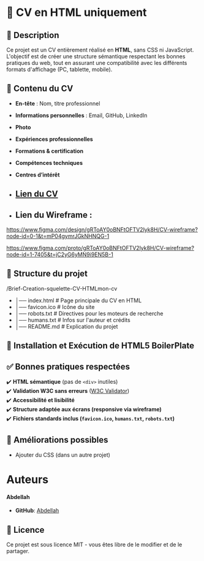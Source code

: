 
# 📄 CV en HTML uniquement

## 📌 Description

Ce projet est un CV entièrement réalisé en **HTML**, sans CSS ni JavaScript. L'objectif est de créer une structure sémantique respectant les bonnes pratiques du web, tout en assurant une compatibilité avec les différents formats d'affichage (PC, tablette, mobile).

## 📜 Contenu du CV

- **En-tête** : Nom, titre professionnel
- **Informations personnelles** : Email, GitHub, LinkedIn
- **Photo**
- **Expériences professionnelles**
- **Formations & certification**
- **Compétences techniques**
- **Centres d’intérêt**

- ## [**Lien du CV**](index.html)

- ## **Lien du Wireframe** : 

https://www.figma.com/design/gRToAY0oBNFtOFTV2lyk8H/CV-wireframe?node-id=0-1&t=mP04gymrJGkNHNQG-1

https://www.figma.com/proto/gRToAY0oBNFtOFTV2lyk8H/CV-wireframe?node-id=1-7405&t=jC2yG6yMN9i9EN5B-1

## 📂 Structure du projet

/Brief-Creation-squelette-CV-HTMLmon-cv
- │── index.html # Page principale du CV en HTML
- │── favicon.ico        # Icône du site
- │── robots.txt         # Directives pour les moteurs de recherche
- │── humans.txt         # Infos sur l'auteur et crédits
- │── README.md          # Explication du projet


## 🚀 Installation et Exécution de HTML5 BoilerPlate

## ✅ Bonnes pratiques respectées

✔️ **HTML sémantique** (pas de `<div>` inutiles)  
✔️ **Validation W3C sans erreurs** ([W3C Validator](https://validator.w3.org/))  
✔️ **Accessibilité et lisibilité**  
✔️ **Structure adaptée aux écrans (responsive via wireframe)**  
✔️ **Fichiers standards inclus (`favicon.ico`, `humans.txt`, `robots.txt`)**  


## 📌 Améliorations possibles

- Ajouter du CSS (dans un autre projet)


# Auteurs

#### Abdellah

- **GitHub**: [Abdellah](https://github.com/abdellah59)

## 📄 Licence
Ce projet est sous licence MIT - vous êtes libre de le modifier et de le partager.
